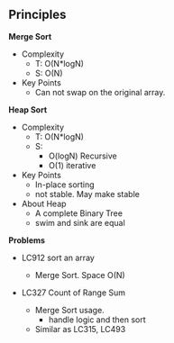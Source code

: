 
## Principles

**Merge Sort**
* Complexity
  * T: O(N*logN)
  * S: O(N)
* Key Points
  * Can not swap on the original array. 

**Heap Sort**
  * Complexity
    * T: O(N*logN)
    * S: 
      * O(logN) Recursive
      * O(1) iterative
  * Key Points
    * In-place sorting
    * not stable. May make stable
  * About Heap
    * A complete Binary Tree
    * swim and sink are equal

**Problems**

* LC912 sort an array
  * Merge Sort. Space O(N)

* LC327 Count of Range Sum
  * Merge Sort usage.
    * handle logic and then sort
  * Similar as LC315, LC493
